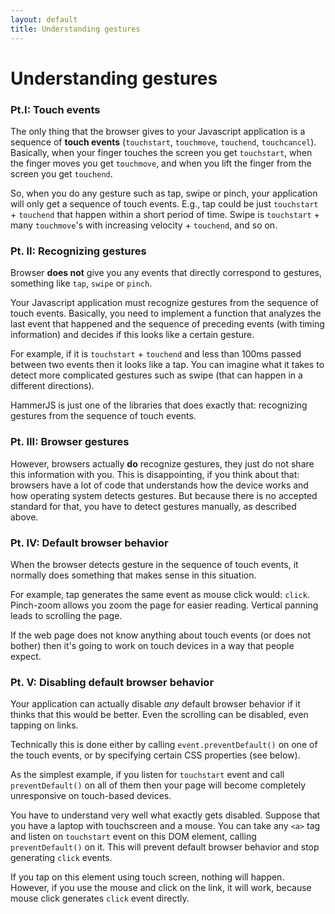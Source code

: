 ```yaml
---
layout: default
title: Understanding gestures
---
```


# Understanding gestures

### Pt.I: Touch events

The only thing that the browser gives to your Javascript application
is a sequence of **touch events** (`touchstart`, `touchmove`, `touchend`,
`touchcancel`).  Basically, when your finger touches the screen you get
`touchstart`, when the finger moves you get `touchmove`, and when you
lift the finger from the screen you get `touchend`.

So, when you do any gesture such as tap, swipe or pinch, your
application will only get a sequence of touch events.  E.g., tap could
be just `touchstart` + `touchend` that happen within a short period of
time.  Swipe is `touchstart` + many `touchmove`'s with increasing
velocity + `touchend`, and so on.


### Pt. II: Recognizing gestures

Browser **does not** give you any events that directly correspond to
gestures, something like `tap`, `swipe` or `pinch`.

Your Javascript application must recognize gestures from the sequence
of touch events.  Basically, you need to implement a function that
analyzes the last event that happened and the sequence of preceding
events (with timing information) and decides if this looks like a
certain gesture.

For example, if it is `touchstart` + `touchend` and less than 100ms
passed between two events then it looks like a tap.  You can imagine
what it takes to detect more complicated gestures such as swipe (that
can happen in a different directions).

HammerJS is just one of the libraries that does exactly that:
recognizing gestures from the sequence of touch events.


### Pt. III: Browser gestures

However, browsers actually **do** recognize gestures, they just do not
share this information with you.  This is disappointing, if you think
about that: browsers have a lot of code that understands how the
device works and how operating system detects gestures.  But because
there is no accepted standard for that, you have to detect gestures
manually, as described above.


### Pt. IV: Default browser behavior

When the browser detects gesture in the sequence of touch events, it
normally does something that makes sense in this situation.

For example, tap generates the same event as mouse click would:
`click`.  Pinch-zoom allows you zoom the page for easier reading.
Vertical panning leads to scrolling the page.

If the web page does not know anything about touch events (or does not
bother) then it's going to work on touch devices in a way that people
expect.

### Pt. V: Disabling default browser behavior

Your application can actually disable *any* default browser behavior
if it thinks that this would be better.  Even the scrolling can be
disabled, even tapping on links.

Technically this is done either by calling `event.preventDefault()` on
one of the touch events, or by specifying certain CSS properties (see
below).

As the simplest example, if you listen for `touchstart` event and call
`preventDefault()` on all of them then your page will become
completely unresponsive on touch-based devices.

You have to understand very well what exactly gets disabled.  Suppose
that you have a laptop with touchscreen and a mouse.  You can take any
`<a>` tag and listen on `touchstart` event on this DOM element,
calling `preventDefault()` on it.  This will prevent default browser
behavior and stop generating `click` events.

If you tap on this element using touch screen, nothing will happen.
However, if you use the mouse and click on the link, it will work,
because mouse click generates `click` event directly.

